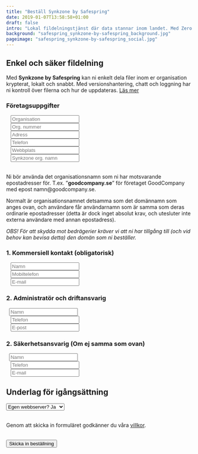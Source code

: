 ```yaml
---
title: "Beställ Synkzone by Safespring"
date: 2019-01-07T13:58:58+01:00
draft: false
intro: "Lokal fildelningstjänst där data stannar inom landet. Med Zero knowledge kan varken vi som operatör av tjänsten eller någon obehörig läsa era filer."
background: "safespring_synkzone-by-safespring_background.jpg"
pageimage: "safespring_synkzone-by-safespring_social.jpg"
---
```

## Enkel och säker fildelning
Med **Synkzone by Safespring** kan ni enkelt dela filer inom er organisation krypterat, lokalt och snabbt. Med versionshantering, chatt och loggning har ni kontroll över filerna och hur de uppdateras. <a href="/tjanster/synkzone/" id="text-button">Läs mer</a>

<script src="//twitter.github.io/typeahead.js/releases/latest/typeahead.bundle.js"></script>
<style>
  .twitter-typeahead .tt-hint {
    color: #195F8C;
  }
  .twitter-typeahead .tt-menu {
    max-height: 300px;
    overflow: auto;
    border: 1px solid #195F8C;
    border-top: none;
    border-radius: 0 0 25px 25px;
    width: 298px;
    margin: -7px 0 0 -52px;
  }
  .twitter-typeahead .tt-suggestion {
    background-color: #fafefe;
    padding: 5px 10px;
    color: #323232;
  }
  .tt-suggestion:first-child {
    margin: 7px 0 0 0;
    padding-top:10px;
  }
  .tt-suggestion:last-child {
    padding-bottom:20px;
  }
  .twitter-typeahead .tt-suggestion:hover {
    background-color: #fafefe;
    color: #195F8C;
}
</style>
<script>
  jQuery(document).ready(function() {
  var matchClientsTimeout = null;
  var matchClients = function(q, sync, cb) {
  if(matchClientsTimeout) {
  clearTimeout(matchClientsTimeout);
  }
  matchClientsTimeout = setTimeout(function() {
  $.ajax({
  type: "GET",
  url: "https://power.upsales.com/api/external/soliditet/clientSearch?name="+q,
  success: function(res) {
  cb(res.data);
  },
  error: function(res) {},
  });
  }, 200);
  };
  var getSuggestTemplate = function(c) {
  return "<div><div>"+c.name+"</div><span style='color: #323232; font-size: 10px;'>"+c.city+"</span></div>";
  };
  var nameField = jQuery("#up-client-name-input");
  if(nameField.length) {
  var dunsField = jQuery("<input type='hidden' name='Client.dunsNo' />");
  var spinner = jQuery("<b id='up-client-spinner' class='fa fa-refresh fa-spin' />");
  spinner.hide();
  nameField.after(dunsField);
  nameField.after(spinner);
  nameField.typeahead({
  hint: true,
  highlight: true,
  minLength: 3
  },{
  name: "clients",
  limit: 25,
  source: matchClients,
  templates: {
  suggestion: getSuggestTemplate
  }
  }).bind("typeahead:autocompleted", function(ev, client) {
  nameField.typeahead("val", client.name);
  dunsField.val(client.dunsNo);
  nameField.blur();}).bind("typeahead:select", function(ev, client) {
  nameField.typeahead("val", client.name);
  dunsField.val(client.dunsNo);
  }).bind("typeahead:cursorchange", function(ev, client) {
  nameField.typeahead("val", client.name);
  dunsField.val(client.dunsNo);
  }).on("typeahead:asyncrequest", function() {
  spinner.show();
  }).on("typeahead:asynccancel typeahead:asyncreceive", function() {
  spinner.hide();
  });
  }
  });
</script>
<form id="up-form" name="form_9549u2dceed11b77a45cb8128be76c12634a0" action="https://power.upsales.com/api/external/formSubmit" method="POST">
<h3>Företagsuppgifter</h3>
  <div class="form"><i class="fas fa-briefcase"></i>&nbsp;&nbsp;&nbsp;<input maxlength="512" type="text" id="up-client-name-input" name="Client.name" required="required" placeholder="Organisation"></div>
	<div class="form"><i class="fas fa-marker"></i>&nbsp;&nbsp;&nbsp;<input maxlength="512" type="text" name="Client.custom_1" required="required" placeholder="Org. nummer"></div>
	<div class="form"><i class="fas fa-building"></i>&nbsp;&nbsp;&nbsp;<input maxlength="512" type="text" name="Client.address" required="required" placeholder="Adress"></div>
	<div class="form"><i class="fas fa-mobile-alt"></i>&nbsp;&nbsp;&nbsp;<input maxlength="512" type="text" name="Client.phone" required="required" placeholder="Telefon"></div>
	<div class="form"><i class="fas fa-globe"></i>&nbsp;&nbsp;&nbsp;<input maxlength="512" type="text" name="Client.webpage" required="required" placeholder="Webbplats"></div>
  <div class="form"><i class="fas fa-globe"></i>&nbsp;&nbsp;&nbsp;<input maxlength="512" type="text" name="Extra.1548927996192" required="required" placeholder="Synkzone org. namn"></div>
  <br><p>Ni bör använda det organisationsnamn som ni har motsvarande epostadresser för. T.ex.  ”<b>goodcompany.se</b>” för företaget GoodCompany med epost namn@goodcompany.se.</p>
  <p>Normalt är organisationsnamnet detsamma som det domännamn som anges ovan, och användare får användarnamn som är samma som deras ordinarie epostadresser (detta är dock inget absolut krav, och utesluter inte externa användare med annan epostadress).</p>
  <p><i>OBS! För att skydda mot bedrägerier kräver vi att ni har tillgång till (och vid behov kan bevisa detta) den domän som ni beställer.</i></p>
<h3>1. Kommersiell kontakt (obligatorisk)</h2>
  <div class="form"><i class="fas fa-user-tie"></i>&nbsp;&nbsp;&nbsp;<input maxlength="512" type="text" name="Contact.name" required="required" placeholder="Namn"></div>
  <div class="form"><i class="fas fa-mobile-alt"></i>&nbsp;&nbsp;&nbsp;<input maxlength="512" type="text" name="Contact.cellPhone" required="required" placeholder="Mobiltelefon"></div>
  <div class="form"><i class="fas fa-envelope"></i>&nbsp;&nbsp;&nbsp;<input maxlength="512" type="email" id="up-email-input" autocomplete="off" name="Contact.email" required="required" placeholder="E-mail"></div>
<h3>2. Administratör och driftansvarig</h3>
  <div class="form"><i class="fas fa-user-cog"></i>&nbsp;&nbsp;<input maxlength="512" type="text" name="Extra.1548340803760" placeholder="Namn"></div>
  <div class="form"><i class="fas fa-mobile-alt"></i>&nbsp;&nbsp;&nbsp;<input maxlength="512" type="text" name="Extra.1548340809452" placeholder="Telefon"></div>
  <div class="form"><i class="fas fa-envelope"></i>&nbsp;&nbsp;&nbsp;<input maxlength="512" type="text" name="Extra.1548340812473" placeholder="E-post"></div>
<h3>2. Säkerhetsansvarig (Om ej samma som ovan)</h3>
	<div class="form"><i class="fas fa-user-shield"></i>&nbsp;&nbsp;<input maxlength="512" type="text" name="Extra.1548340878741" placeholder="Namn"></div>
	<div class="form"><i class="fas fa-mobile-alt"></i>&nbsp;&nbsp;&nbsp;<input maxlength="512" type="text" name="Extra.1548340881560" placeholder="Telefon"></div>
	<div class="form"><i class="fas fa-envelope"></i>&nbsp;&nbsp;&nbsp;<input maxlength="512" type="text" name="Extra.1548340884089" placeholder="E-mail"></div>
<h2>Underlag för igångsättning</h2>
  <div class="form">
    <select name="Extra.1548342504164">
      <option value="Egen webbserver? Ja">Egen webbserver? Ja</option>
      <option value="Egen webbserver? Nej">Egen webbserver? Nej</option>
    </select>
</div>
	<!-- REQUIRED FIELDS -->
  <input type="hidden" name="formCid" value="9549">
	<input type="hidden" name="formId" value="9549u2dceed11b77a45cb8128be76c12634a0">
	<input type="hidden" name="isFrame" value="false">
	<input type="text" value="" name="validation" style="display: none;">
	<!-- END OF REQUIRED FIELDS -->
  <br>
	<p>Genom att skicka in formuläret godkänner du våra <a href="/dokument/personuppgiftshantering/" target="_blank">villkor</a>.</p>
  <br>
	<button type="submit" class="button">Skicka in beställning</button>
</form>
<script src="https://img.upsales.com/lBtRI6eK9zoMXU3igCaQIw==/be.js"></script>
